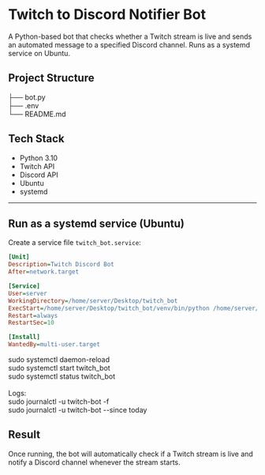 # Twitch to Discord Notifier Bot
A Python-based bot that checks whether a Twitch stream is live and sends an automated message to a specified Discord channel. Runs as a systemd service on Ubuntu.

## Project Structure
├── bot.py<br>
├── .env<br>
└── README.md

## Tech Stack
- Python 3.10  
- Twitch API  
- Discord API  
- Ubuntu  
- systemd

---

## Run as a systemd service (Ubuntu)

Create a service file `twitch_bot.service`:
```ini
[Unit]
Description=Twitch Discord Bot
After=network.target

[Service]
User=server
WorkingDirectory=/home/server/Desktop/twitch_bot
ExecStart=/home/server/Desktop/twitch_bot/venv/bin/python /home/server/Desktop/twitch_bot/bot.py
Restart=always
RestartSec=10

[Install]
WantedBy=multi-user.target
```
sudo systemctl daemon-reload<br>
sudo systemctl start twitch_bot<br>
sudo systemctl status twitch_bot<br><br>
Logs:<br>
sudo journalctl -u twitch-bot -f<br>
sudo journalctl -u twitch-bot --since today

## Result
Once running, the bot will automatically check if a Twitch stream is live and notify a Discord channel whenever the stream starts.
